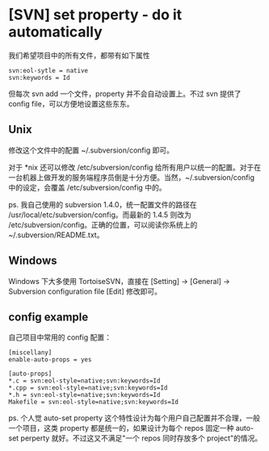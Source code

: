 # [SVN] set property - do it automatically

我们希望项目中的所有文件，都带有如下属性

```
svn:eol-sytle = native
svn:keywords = Id
```

但每次 svn add 一个文件，property 并不会自动设置上。不过 svn 提供了 config file，可以方便地设置这些东东。

## Unix

修改这个文件中的配置 ~/.subversion/config 即可。

对于 *nix 还可以修改 /etc/subversion/config 给所有用户以统一的配置。对于在一台机器上做开发的服务端程序员倒是十分方便。当然，~/.subversion/config 中的设定，会覆盖 /etc/subversion/config 中的。

ps. 我自己使用的 subversion 1.4.0，统一配置文件的路径在 /usr/local/etc/subversion/config。而最新的 1.4.5 则改为 /etc/subversion/config。正确的位置，可以阅读你系统上的 ~/.subversion/README.txt。

## Windows

Windows 下大多使用 TortoiseSVN，直接在 [Setting] -> [General] -> Subversion configuration file [Edit] 修改即可。

## config example

自己项目中常用的 config 配置：

```
[miscellany]
enable-auto-props = yes

[auto-props]
*.c = svn:eol-style=native;svn:keywords=Id
*.cpp = svn:eol-style=native;svn:keywords=Id
*.h = svn:eol-style=native;svn:keywords=Id
Makefile = svn:eol-style=native;svn:keywords=Id
```

ps. 个人觉 auto-set property 这个特性设计为每个用户自己配置并不合理，一般一个项目，这类 property 都是统一的，如果设计为每个 repos 固定一种 auto-set perperty 就好。不过这又不满足"一个 repos 同时存放多个 project"的情况。
